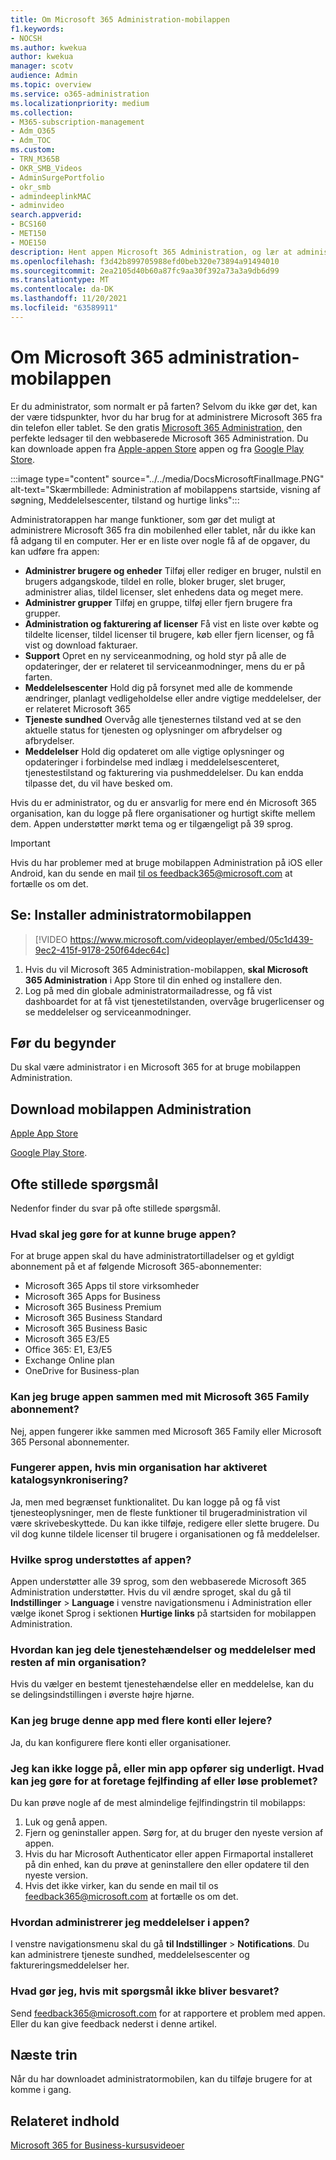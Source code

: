 ```yaml
---
title: Om Microsoft 365 Administration-mobilappen
f1.keywords:
- NOCSH
ms.author: kwekua
author: kwekua
manager: scotv
audience: Admin
ms.topic: overview
ms.service: o365-administration
ms.localizationpriority: medium
ms.collection:
- M365-subscription-management
- Adm_O365
- Adm_TOC
ms.custom:
- TRN_M365B
- OKR_SMB_Videos
- AdminSurgePortfolio
- okr_smb
- admindeeplinkMAC
- adminvideo
search.appverid:
- BCS160
- MET150
- MOE150
description: Hent appen Microsoft 365 Administration, og lær at administrere din onlineorganisation fra din telefon eller tablet.
ms.openlocfilehash: f3d42b899705988efd0beb320e73894a91494010
ms.sourcegitcommit: 2ea2105d40b60a87fc9aa30f392a73a3a9db6d99
ms.translationtype: MT
ms.contentlocale: da-DK
ms.lasthandoff: 11/20/2021
ms.locfileid: "63589911"
---
```

# <a name="about-the-microsoft-365-admin-mobile-app"></a>Om Microsoft 365 administration-mobilappen

Er du administrator, som normalt er på farten? Selvom du ikke gør det, kan der være tidspunkter, hvor du har brug for at administrere Microsoft 365 fra din telefon eller tablet. Se den gratis [Microsoft 365 Administration,](https://go.microsoft.com/fwlink/?LinkID=627216) den perfekte ledsager til den webbaserede Microsoft 365 Administration. Du kan downloade appen fra [Apple-appen Store](https://apps.apple.com/app/apple-store/id761397963?pt=80423&ct=docsaboutadminapp&mt=8) appen og fra [Google Play Store](https://play.google.com/store/apps/details?id=com.ms.office365admin&referrer=utm_source%3Ddocsaboutadminapp%26utm_campaign%25docsaboutadminapp).

:::image type="content" source="../../media/DocsMicrosoftFinalImage.PNG" alt-text="Skærmbillede: Administration af mobilappens startside, visning af søgning, Meddelelsescenter, tilstand og hurtige links":::

Administratorappen har mange funktioner, som gør det muligt at administrere Microsoft 365 fra din mobilenhed eller tablet, når du ikke kan få adgang til en computer. Her er en liste over nogle få af de opgaver, du kan udføre fra appen:

- **Administrer brugere og enheder** Tilføj eller rediger en bruger, nulstil en brugers adgangskode, tildel en rolle, bloker bruger, slet bruger, administrer alias, tildel licenser, slet enhedens data og meget mere.
- **Administrer grupper** Tilføj en gruppe, tilføj eller fjern brugere fra grupper.
- **Administration og fakturering af licenser** Få vist en liste over købte og tildelte licenser, tildel licenser til brugere, køb eller fjern licenser, og få vist og download fakturaer.
- **Support** Opret en ny serviceanmodning, og hold styr på alle de opdateringer, der er relateret til serviceanmodninger, mens du er på farten.
- **Meddelelsescenter** Hold dig på forsynet med alle de kommende ændringer, planlagt vedligeholdelse eller andre vigtige meddelelser, der er relateret Microsoft 365
- **Tjeneste sundhed** Overvåg alle tjenesternes tilstand ved at se den aktuelle status for tjenesten og oplysninger om afbrydelser og afbrydelser.
- **Meddelelser** Hold dig opdateret om alle vigtige oplysninger og opdateringer i forbindelse med indlæg i meddelelsescenteret, tjenestestilstand og fakturering via pushmeddelelser. Du kan endda tilpasse det, du vil have besked om.

Hvis du er administrator, og du er ansvarlig for mere end én Microsoft 365 organisation, kan du logge på flere organisationer og hurtigt skifte mellem dem. Appen understøtter mørkt tema og er tilgængeligt på 39 sprog.
  
> [!IMPORTANT]
> Hvis du har problemer med at bruge mobilappen Administration på iOS eller Android, kan du sende en mail [til os feedback365@microsoft.com](mailto:feedback365@microsoft.com) at fortælle os om det.

## <a name="watch-install-the-admin-mobile-app"></a>Se: Installer administratormobilappen

> [!VIDEO https://www.microsoft.com/videoplayer/embed/05c1d439-9ec2-415f-9178-250f64dec64c]

1. Hvis du vil Microsoft 365 Administration-mobilappen, **skal Microsoft 365 Administration** i App Store til din enhed og installere den.
2. Log på med din globale administratormailadresse, og få vist dashboardet for at få vist tjenestetilstanden, overvåge brugerlicenser og se meddelelser og serviceanmodninger.

## <a name="before-you-begin"></a>Før du begynder

Du skal være administrator i en Microsoft 365 for at bruge mobilappen Administration.
  
## <a name="download-the-admin-mobile-app"></a>Download mobilappen Administration

[Apple App Store](https://apps.apple.com/app/apple-store/id761397963?pt=80423&ct=docsaboutadminapp&mt=8) 

[Google Play Store](https://play.google.com/store/apps/details?id=com.ms.office365admin&referrer=utm_source%3Ddocsaboutadminapp%26utm_campaign%25docsaboutadminapp).

## <a name="frequently-asked-questions"></a>Ofte stillede spørgsmål

Nedenfor finder du svar på ofte stillede spørgsmål.
  
### <a name="what-do-i-need-to-do-to-be-able-to-use-the-app"></a>Hvad skal jeg gøre for at kunne bruge appen?

For at bruge appen skal du have administratortilladelser og et gyldigt abonnement på et af følgende Microsoft 365-abonnementer:

- Microsoft 365 Apps til store virksomheder
- Microsoft 365 Apps for Business
- Microsoft 365 Business Premium
- Microsoft 365 Business Standard
- Microsoft 365 Business Basic
- Microsoft 365 E3/E5
- Office 365: E1, E3/E5
- Exchange Online plan
- OneDrive for Business-plan
  
### <a name="can-i-use-the-app-with-my-microsoft-365-family-subscription"></a>Kan jeg bruge appen sammen med mit Microsoft 365 Family abonnement?

Nej, appen fungerer ikke sammen med Microsoft 365 Family eller Microsoft 365 Personal abonnementer.

### <a name="will-the-app-work-if-my-organization-has-directory-synchronization-enabled"></a>Fungerer appen, hvis min organisation har aktiveret katalogsynkronisering?

Ja, men med begrænset funktionalitet. Du kan logge på og få vist tjenesteoplysninger, men de fleste funktioner til brugeradministration vil være skrivebeskyttede. Du kan ikke tilføje, redigere eller slette brugere. Du vil dog kunne tildele licenser til brugere i organisationen og få meddelelser.
  
### <a name="what-languages-are-supported-by-the-app"></a>Hvilke sprog understøttes af appen?

Appen understøtter alle 39 sprog, som den webbaserede Microsoft 365 Administration understøtter. Hvis du vil ændre sproget, skal du gå til **Indstillinger** >  **Language** i venstre navigationsmenu i Administration eller vælge ikonet Sprog i sektionen  **Hurtige links** på startsiden for mobilappen Administration.
  
### <a name="how-can-i-share-the-service-incidents-and-messages-with-the-rest-of-my-organization"></a>Hvordan kan jeg dele tjenestehændelser og meddelelser med resten af min organisation?

Hvis du vælger en bestemt tjenestehændelse eller en meddelelse, kan du se delingsindstillingen i øverste højre hjørne.
  
### <a name="can-i-use-this-app-with-multiple-accounts-or-tenants"></a>Kan jeg bruge denne app med flere konti eller lejere?

Ja, du kan konfigurere flere konti eller organisationer.

### <a name="im-unable-to-login-or-my-app-is-acting-funny-what-can-i-do-to-troubleshoot-or-fix-the-issue"></a>Jeg kan ikke logge på, eller min app opfører sig underligt. Hvad kan jeg gøre for at foretage fejlfinding af eller løse problemet?

Du kan prøve nogle af de mest almindelige fejlfindingstrin til mobilapps:

1. Luk og genå appen.
1. Fjern og geninstaller appen. Sørg for, at du bruger den nyeste version af appen.
1. Hvis du har Microsoft Authenticator eller appen Firmaportal installeret på din enhed, kan du prøve at geninstallere den eller opdatere til den nyeste version.
1. Hvis det ikke virker, kan du sende en mail til os feedback365@microsoft.com at fortælle os om det.

### <a name="how-do-i-manage-notifications-in-the-app"></a>Hvordan administrerer jeg meddelelser i appen?

I venstre navigationsmenu skal du gå **til Indstillinger** >  **Notifications**. Du kan administrere tjeneste sundhed, meddelelsescenter og faktureringsmeddelelser her.

### <a name="what-do-i-do-if-my-question-isnt-answered"></a>Hvad gør jeg, hvis mit spørgsmål ikke bliver besvaret?

Send [feedback365@microsoft.com](mailto:feedback365@microsoft.com) for at rapportere et problem med appen. Eller du kan give feedback nederst i denne artikel.

## <a name="next-steps"></a>Næste trin

Når du har downloadet administratormobilen, kan du tilføje brugere for at komme i gang.
  
## <a name="related-content"></a>Relateret indhold

[Microsoft 365 for Business-kursusvideoer](../../business-video/index.yml)
